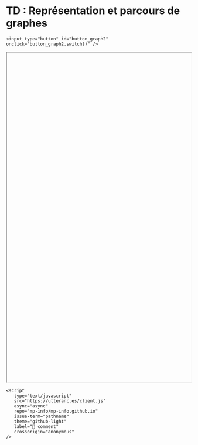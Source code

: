 # TD : Représentation et parcours de graphes

<script>
    let button_def;
    $(function() {
        button_graph2 = button_cor(
            '2_arbre_graphe/2_parcours/td_parcours/td_graphes2.pdf',
            '2_arbre_graphe/2_parcours/td_parcours/td_graphes2_cor.pdf',
            'td_graph2',
            'button_graph2'
        );
    });
</script>

```{margin}
<input type="button" id="button_graph2" onclick="button_graph2.switch()" />
```

<iframe id="td_graph2" height=900 width=100% allowfullscreen></iframe>

```{raw} html
<script
   type="text/javascript"
   src="https://utteranc.es/client.js"
   async="async"
   repo="mp-info/mp-info.github.io"
   issue-term="pathname"
   theme="github-light"
   label="💬 comment"
   crossorigin="anonymous"
/>
```

